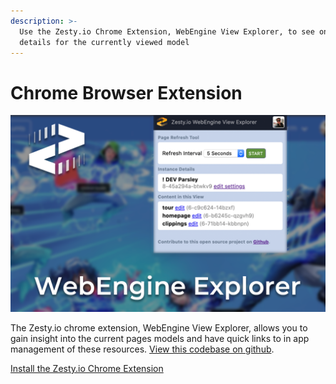 ```yaml
---
description: >-
  Use the Zesty.io Chrome Extension, WebEngine View Explorer, to see on page
  details for the currently viewed model
---
```


# Chrome Browser Extension

![Zesty.io Chrome Extension](https://raw.githubusercontent.com/zesty-io/chrome-ext/master/chrome-store-main.png)

The Zesty.io chrome extension, WebEngine View Explorer, allows you to gain insight into the current pages models and have quick links to in app management of these resources. [View this codebase on github](https://github.com/zesty-io/chrome-ext).

[Install the Zesty.io Chrome Extension](https://chrome.google.com/webstore/detail/zestyio-webengine-view-ex/mnkmogppmhhmafgfljgckpkapodofjob)

